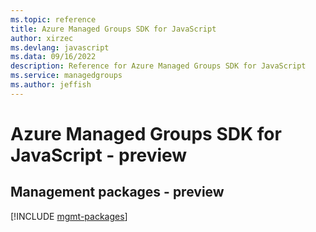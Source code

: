 ```yaml
---
ms.topic: reference
title: Azure Managed Groups SDK for JavaScript
author: xirzec
ms.devlang: javascript
ms.data: 09/16/2022
description: Reference for Azure Managed Groups SDK for JavaScript
ms.service: managedgroups
ms.author: jeffish
---
```

# Azure Managed Groups SDK for JavaScript - preview

## Management packages - preview
[!INCLUDE [mgmt-packages](managed-groups-mgmt-index.md)]